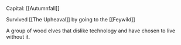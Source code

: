 Capital: [[Autumnfall]]

Survived [[The Upheaval]] by going to the [[Feywild]]

A group of wood elves that dislike technology and have chosen to live without it.
